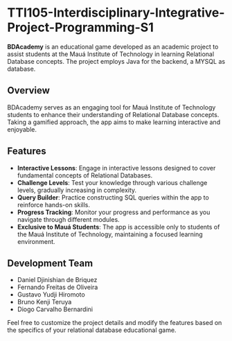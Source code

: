 # TTI105-Interdisciplinary-Integrative-Project-Programming-S1

**BDAcademy** is an educational game developed as an academic project to assist students at the Mauá Institute of Technology in learning Relational Database concepts. The project employs Java for the backend, a MYSQL as database.

## Overview

BDAcademy serves as an engaging tool for Mauá Institute of Technology students to enhance their understanding of Relational Database concepts. Taking a gamified approach, the app aims to make learning interactive and enjoyable.

## Features

* **Interactive Lessons**: Engage in interactive lessons designed to cover fundamental concepts of Relational Databases.
* **Challenge Levels**: Test your knowledge through various challenge levels, gradually increasing in complexity.
* **Query Builder**: Practice constructing SQL queries within the app to reinforce hands-on skills.
* **Progress Tracking**: Monitor your progress and performance as you navigate through different modules.
* **Exclusive to Mauá Students**: The app is accessible only to students of the Mauá Institute of Technology, maintaining a focused learning environment.

## Development Team

* Daniel Djinishian de Briquez
* Fernando Freitas de Oliveira
* Gustavo Yudji Hiromoto
* Bruno Kenji Teruya
* Diogo Carvalho Bernardini

Feel free to customize the project details and modify the features based on the specifics of your relational database educational game.
